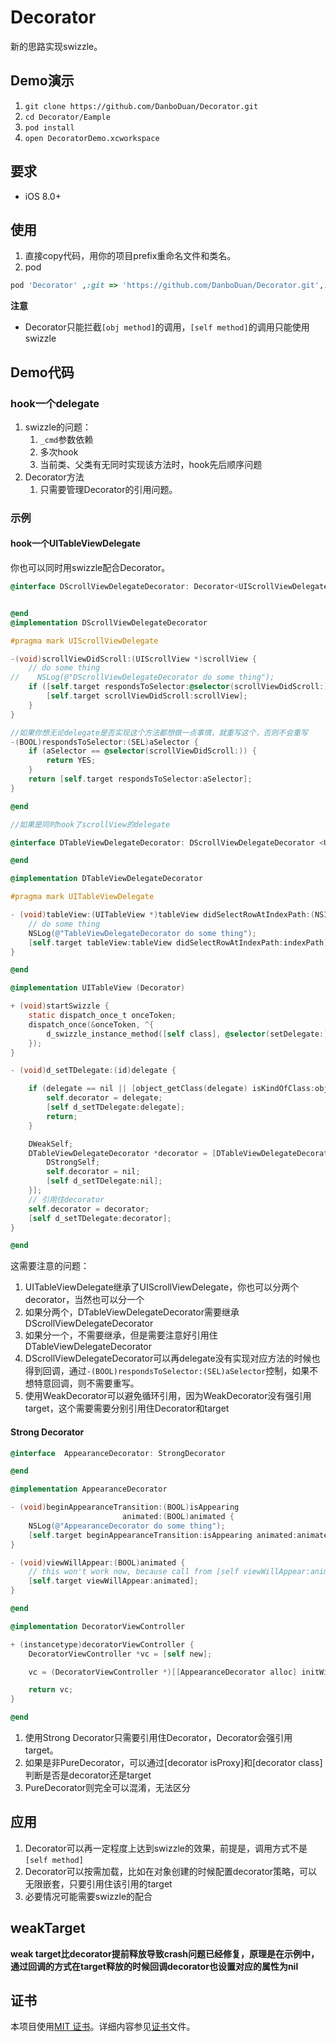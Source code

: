 # Decorator

新的思路实现swizzle。

## Demo演示

1. `git clone https://github.com/DanboDuan/Decorator.git`
2. `cd Decorator/Eample`
3. `pod install`
4. `open DecoratorDemo.xcworkspace`

## 要求

* iOS 8.0+

## 使用

1. 直接copy代码，用你的项目prefix重命名文件和类名。
2. pod

```Ruby
pod 'Decorator' ,:git => 'https://github.com/DanboDuan/Decorator.git',:branch => 'master',:tag => '2.0.0'
```

**注意**

* Decorator只能拦截`[obj method]`的调用，`[self method]`的调用只能使用swizzle

## Demo代码

### hook一个delegate

1. swizzle的问题：
	1. `_cmd`参数依赖
	2. 多次hook 
	3. 当前类、父类有无同时实现该方法时，hook先后顺序问题
2. Decorator方法
	1. 只需要管理Decorator的引用问题。

### 示例

#### hook一个UITableViewDelegate
你也可以同时用swizzle配合Decorator。

```Objective-C
@interface DScrollViewDelegateDecorator: Decorator<UIScrollViewDelegate>


@end
@implementation DScrollViewDelegateDecorator

#pragma mark UIScrollViewDelegate

-(void)scrollViewDidScroll:(UIScrollView *)scrollView {
    // do some thing
//    NSLog(@"DScrollViewDelegateDecorator do some thing");
    if ([self.target respondsToSelector:@selector(scrollViewDidScroll:)]) {
        [self.target scrollViewDidScroll:scrollView];
    }
}

//如果你想无论delegate是否实现这个方法都想做一点事情，就重写这个，否则不会重写
-(BOOL)respondsToSelector:(SEL)aSelector {
    if (aSelector == @selector(scrollViewDidScroll:)) {
        return YES;
    }
    return [self.target respondsToSelector:aSelector];
}

@end

//如果是同时hook了scrollView的delegate

@interface DTableViewDelegateDecorator: DScrollViewDelegateDecorator <UITableViewDelegate>

@end

@implementation DTableViewDelegateDecorator

#pragma mark UITableViewDelegate

- (void)tableView:(UITableView *)tableView didSelectRowAtIndexPath:(NSIndexPath *)indexPath {
    // do some thing
    NSLog(@"TableViewDelegateDecorator do some thing");
    [self.target tableView:tableView didSelectRowAtIndexPath:indexPath];
}

@end

@implementation UITableView (Decorator)

+ (void)startSwizzle {
    static dispatch_once_t onceToken;
    dispatch_once(&onceToken, ^{
        d_swizzle_instance_method([self class], @selector(setDelegate:), @selector(d_setTDelegate:));
    });
}

- (void)d_setTDelegate:(id)delegate {

    if (delegate == nil || [object_getClass(delegate) isKindOfClass:object_getClass([DTableViewDelegateDecorator class])] ) {
        self.decorator = delegate;
        [self d_setTDelegate:delegate];
        return;
    }

    DWeakSelf;
    DTableViewDelegateDecorator *decorator = [DTableViewDelegateDecorator weakDecoratorWithTarget:delegate notifyBlock:^{
        DStrongSelf;
        self.decorator = nil;
        [self d_setTDelegate:nil];
    }];
    // 引用住decorator
    self.decorator = decorator;
    [self d_setTDelegate:decorator];
}

@end

```

这需要注意的问题：

1. UITableViewDelegate继承了UIScrollViewDelegate，你也可以分两个decorator，当然也可以分一个
2. 如果分两个，DTableViewDelegateDecorator需要继承DScrollViewDelegateDecorator
3. 如果分一个，不需要继承，但是需要注意好引用住DTableViewDelegateDecorator
4. DScrollViewDelegateDecorator可以再delegate没有实现对应方法的时候也得到回调，通过`-(BOOL)respondsToSelector:(SEL)aSelector`控制，如果不想特意回调，则不需要重写。
5. 使用WeakDecorator可以避免循环引用，因为WeakDecorator没有强引用target，这个需要需要分别引用住Decorator和target

#### Strong Decorator

```Objective-C
@interface  AppearanceDecorator: StrongDecorator

@end

@implementation AppearanceDecorator

- (void)beginAppearanceTransition:(BOOL)isAppearing
                         animated:(BOOL)animated {
    NSLog(@"AppearanceDecorator do some thing");
    [self.target beginAppearanceTransition:isAppearing animated:animated];
}

- (void)viewWillAppear:(BOOL)animated {
    // this won't work now, because call from [self viewWillAppear:animated]
    [self.target viewWillAppear:animated];
}

@end

@implementation DecoratorViewController

+ (instancetype)decoratorViewController {
    DecoratorViewController *vc = [self new];

    vc = (DecoratorViewController *)[[AppearanceDecorator alloc] initWithTarget:vc];

    return vc;
}

@end

```

1. 使用Strong Decorator只需要引用住Decorator，Decorator会强引用target。
2. 如果是非PureDecorator，可以通过[decorator isProxy]和[decorator class]判断是否是decorator还是target
3. PureDecorator则完全可以混淆，无法区分

## 应用

1. Decorator可以再一定程度上达到swizzle的效果，前提是，调用方式不是`[self method]`
2. Decorator可以按需加载，比如在对象创建的时候配置decorator策略，可以无限嵌套，只要引用住该引用的target
3. 必要情况可能需要swizzle的配合

## weakTarget

**weak target比decorator提前释放导致crash问题已经修复，原理是在示例中，通过回调的方式在target释放的时候回调decorator也设置对应的属性为nil**

## 证书

本项目使用[MIT 证书](LICENSE)。详细内容参见[证书](LICENSE)文件。

